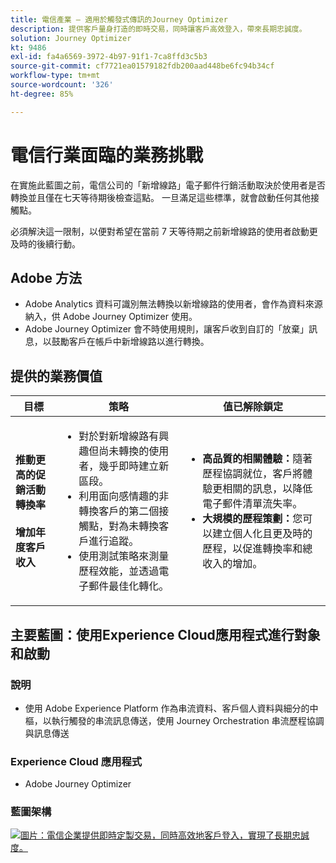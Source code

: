 ```yaml
---
title: 電信產業 — 適用於觸發式傳訊的Journey Optimizer
description: 提供客戶量身打造的即時交易，同時讓客戶高效登入，帶來長期忠誠度。
solution: Journey Optimizer
kt: 9486
exl-id: fa4a6569-3972-4b97-91f1-7ca8ffd3c5b3
source-git-commit: cf7721ea01579182fdb200aad448be6fc94b34cf
workflow-type: tm+mt
source-wordcount: '326'
ht-degree: 85%

---
```


# 電信行業面臨的業務挑戰

在實施此藍圖之前，電信公司的「新增線路」電子郵件行銷活動取決於使用者是否轉換並且僅在七天等待期後檢查這點。 一旦滿足這些標準，就會啟動任何其他接觸點。

必須解決這一限制，以便對希望在當前 7 天等待期之前新增線路的使用者啟動更及時的後續行動。

## Adobe 方法

* Adobe Analytics 資料可識別無法轉換以新增線路的使用者，會作為資料來源納入，供 Adobe Journey Optimizer 使用。
* Adobe Journey Optimizer 會不時使用規則，讓客戶收到自訂的「放棄」訊息，以鼓勵客戶在帳戶中新增線路以進行轉換。

## 提供的業務價值

| 目標 | 策略 | 值已解除鎖定 |
|---|---|---|
| **推動更高的促銷活動轉換率&#x200B;**<br></br>**增加年度客戶收入**</ul> | <ul><li>對於對新增線路有興趣但尚未轉換的使用者，幾乎即時建立新區段。</li><li>利用面向感情趣的非轉換客戶的第二個接觸點，對為未轉換客戶進行追蹤。 </li><li>使用測試策略來測量歷程效能，並透過電子郵件最佳化轉化。</li></ul> | <ul><li><strong>高品質的相關體驗：</strong>隨著歷程協調就位，客戶將體驗更相關的訊息，以降低電子郵件清單流失率。</li><li><strong>大規模的歷程策劃：</strong>您可以建立個人化且更及時的歷程，以促進轉換率和總收入的增加。</li></ul> |

## 主要藍圖：使用Experience Cloud應用程式進行對象和啟動

### 說明

<ul><li>使用 Adobe Experience Platform 作為串流資料、客戶個人資料與細分的中樞，以執行觸發的串流訊息傳送，使用 Journey Orchestration 串流歷程協調與訊息傳送</li></ul>

### Experience Cloud 應用程式

<ul><li>Adobe Journey Optimizer</li></ul>

### 藍圖架構

<a href="https://experienceleague.adobe.com/docs/blueprints-learn/architecture/customer-journeys/journey-optimizer.html?lang=zh-Hant"><img alt="圖片：電信企業提供即時定製交易，同時高效地客戶登入，實現了長期忠誠度。" src="https://experienceleague.adobe.com/docs/blueprints-learn/assets/ajo-architecture.svg"/></a>
